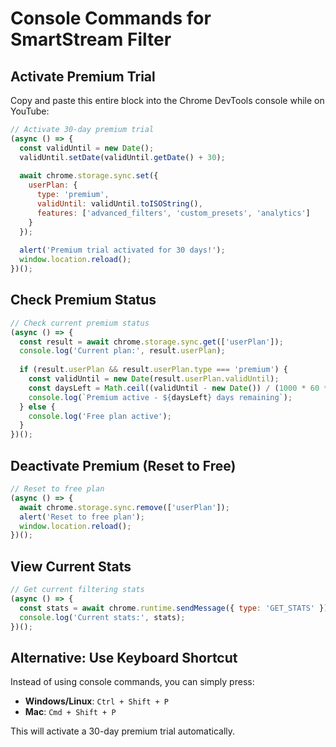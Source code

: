# Console Commands for SmartStream Filter

## Activate Premium Trial

Copy and paste this entire block into the Chrome DevTools console while on YouTube:

```javascript
// Activate 30-day premium trial
(async () => {
  const validUntil = new Date();
  validUntil.setDate(validUntil.getDate() + 30);
  
  await chrome.storage.sync.set({
    userPlan: {
      type: 'premium',
      validUntil: validUntil.toISOString(),
      features: ['advanced_filters', 'custom_presets', 'analytics']
    }
  });
  
  alert('Premium trial activated for 30 days!');
  window.location.reload();
})();
```

## Check Premium Status

```javascript
// Check current premium status
(async () => {
  const result = await chrome.storage.sync.get(['userPlan']);
  console.log('Current plan:', result.userPlan);
  
  if (result.userPlan && result.userPlan.type === 'premium') {
    const validUntil = new Date(result.userPlan.validUntil);
    const daysLeft = Math.ceil((validUntil - new Date()) / (1000 * 60 * 60 * 24));
    console.log(`Premium active - ${daysLeft} days remaining`);
  } else {
    console.log('Free plan active');
  }
})();
```

## Deactivate Premium (Reset to Free)

```javascript
// Reset to free plan
(async () => {
  await chrome.storage.sync.remove(['userPlan']);
  alert('Reset to free plan');
  window.location.reload();
})();
```

## View Current Stats

```javascript
// Get current filtering stats
(async () => {
  const stats = await chrome.runtime.sendMessage({ type: 'GET_STATS' });
  console.log('Current stats:', stats);
})();
```

## Alternative: Use Keyboard Shortcut

Instead of using console commands, you can simply press:
- **Windows/Linux**: `Ctrl + Shift + P`
- **Mac**: `Cmd + Shift + P`

This will activate a 30-day premium trial automatically.